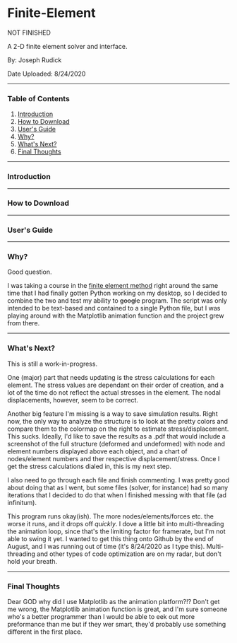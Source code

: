 # Finite-Element
NOT FINISHED

A 2-D finite element solver and interface.

By: Joseph Rudick

Date Uploaded: 8/24/2020

---

### Table of Contents
1. [Introduction](#Introduction)
2. [How to Download](#How-to-Download)
3. [User's Guide](#Users-Guide)
4. [Why?](#Why)
5. [What's Next?](#Whats-Next)
6. [Final Thoughts](#Final-Thoughts)

---

### Introduction


---

### How to Download


---

### User's Guide


---

### Why?
Good question.

I was taking a course in the [finite element method](https://en.wikipedia.org/wiki/Finite_element_method) right around the same time that I had finally gotten Python working on my desktop, so I decided to combine the two and test my ability to ~~google~~ program.  The script was only intended to be text-based and contained to a single Python file, but I was playing around with the Matplotlib animation function and the project grew from there.

---

### What's Next?
This is still a work-in-progress.

One (major) part that needs updating is the stress calculations for each element.  The stress values are dependant on their order of creation, and a lot of the time do not reflect the actual stresses in the element.  The nodal displacements, however, seem to be correct.

Another big feature I'm missing is a way to save simulation results.  Right now, the only way to analyze the structure is to look at the pretty colors and compare them to the colormap on the right to estimate stress/displacement.  This sucks.  Ideally, I'd like to save the results as a .pdf that would include a screenshot of the full structure (deformed and undeformed) with node and element numbers displayed above each object, and a chart of nodes/element numbers and ther respective displacement/stress.  Once I get the stress calculations dialed in, this is my next step.

I also need to go through each file and finish commenting.  I was pretty good about doing that as I went, but some files (solver, for instance) had so many iterations that I decided to do that when I finished messing with that file (ad infinitum).

This program runs okay(ish).  The more nodes/elements/forces etc. the worse it runs, and it drops off *quickly*.  I dove a little bit into multi-threading the animation loop, since that's the limiting factor for framerate, but I'm not able to swing it yet.  I wanted to get this thing onto Github by the end of August, and I was running out of time (it's 8/24/2020 as I type this).  Multi-threading and other types of code optimization are on my radar, but don't hold your breath.

---

### Final Thoughts
Dear GOD why did I use Matplotlib as the animation platform?!?  Don't get me wrong, the Matplotlib animation function is great, and I'm sure someone who's a better programmer than I would be able to eek out more preformance than me but if they wer smart, they'd probably use something different in the first place.
